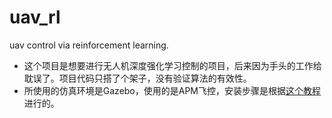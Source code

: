 # uav_rl
uav control via reinforcement learning.




- 这个项目是想要进行无人机深度强化学习控制的项目，后来因为手头的工作给耽误了。项目代码只搭了个架子，没有验证算法的有效性。
- 所使用的仿真环境是Gazebo，使用的是APM飞控，安装步骤是根据[这个教程](https://github.com/Intelligent-Quads/iq_tutorials)进行的。

